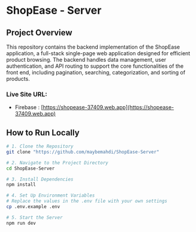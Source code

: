 # ShopEase - Server

## Project Overview
This repository contains the backend implementation of the ShopEase application, a full-stack single-page web application designed for efficient product browsing. The backend handles data management, user authentication, and API routing to support the core functionalities of the front end, including pagination, searching, categorization, and sorting of products.

### Live Site URL: 
* Firebase : [https://shopease-37409.web.app](https://shopease-37409.web.app)

## How to Run Locally

```bash
# 1. Clone the Repository
git clone "https://github.com/maybemahdi/ShopEase-Server"

# 2. Navigate to the Project Directory
cd ShopEase-Server

# 3. Install Dependencies
npm install

# 4. Set Up Environment Variables
# Replace the values in the .env file with your own settings
cp .env.example .env

# 5. Start the Server
npm run dev
